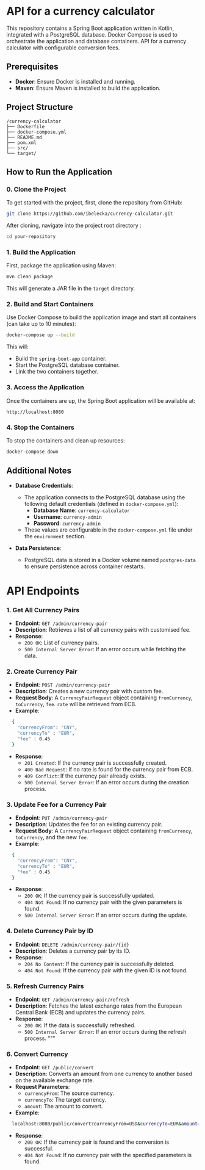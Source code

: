 
#  API for a currency calculator

This repository contains a Spring Boot application written in Kotlin, integrated with a PostgreSQL database. Docker Compose is used to orchestrate the application and database containers.
API for a currency calculator with configurable conversion fees.

## Prerequisites

- **Docker**: Ensure Docker is installed and running.
- **Maven**: Ensure Maven is installed to build the application.

## Project Structure

```
/currency-calculator
├── Dockerfile
├── docker-compose.yml
├── README.md
├── pom.xml
├── src/
└── target/
```

## How to Run the Application

### 0. Clone the Project
To get started with the project, first, clone the repository from GitHub:

```bash
git clone https://github.com/ibelecka/currency-calculator.git
```

After cloning, navigate into the project root directory :

```bash
cd your-repository
```

### 1. Build the Application

First, package the application using Maven:

```bash
mvn clean package
```


This will generate a JAR file in the `target` directory.

### 2. Build and Start Containers

Use Docker Compose to build the application image and start all containers (can take up to 10 minutes):

```bash
docker-compose up --build
```

This will:
- Build the `spring-boot-app` container.
- Start the PostgreSQL database container.
- Link the two containers together.

### 3. Access the Application

Once the containers are up, the Spring Boot application will be available at:

```
http://localhost:8080
```

### 4. Stop the Containers

To stop the containers and clean up resources:

```bash
docker-compose down
```

## Additional Notes

- **Database Credentials**:
    - The application connects to the PostgreSQL database using the following default credentials (defined in `docker-compose.yml`):
        - **Database Name**: `currency-calculator`
        - **Username**: `currency-admin`
        - **Password**: `currency-admin`
    - These values are configurable in the `docker-compose.yml` file under the `environment` section.

- **Data Persistence**:
    - PostgreSQL data is stored in a Docker volume named `postgres-data` to ensure persistence across container restarts.

    
# API Endpoints

### 1. **Get All Currency Pairs**
- **Endpoint**: `GET /admin/currency-pair`
- **Description**: Retrieves a list of all currency pairs with customised fee.
- **Response**:
    - `200 OK`: List of currency pairs.
    - `500 Internal Server Error`: If an error occurs while fetching the data.

### 2. **Create Currency Pair**
- **Endpoint**: `POST /admin/currency-pair`
- **Description**: Creates a new currency pair with custom fee.
- **Request Body**: A `CurrencyPairRequest` object containing `fromCurrency`, `toCurrency`, `fee`. `rate` will be retrieved from ECB.
- **Example**: 
```bash
  {
    "currencyFrom": "CNY",
    "currencyTo" : "EUR",
    "fee" : 0.45
  }
```   
- **Response**:
    - `201 Created`: If the currency pair is successfully created.
    - `400 Bad Request`: If no rate is found for the currency pair from ECB.
    - `409 Conflict`: If the currency pair already exists.
    - `500 Internal Server Error`: If an error occurs during the creation process.

### 3. **Update Fee for a Currency Pair**
- **Endpoint**: `PUT /admin/currency-pair`
- **Description**: Updates the fee for an existing currency pair.
- **Request Body**: A `CurrencyPairRequest` object containing `fromCurrency`, `toCurrency`, and the new `fee`.
- **Example**:
```bash
  {
    "currencyFrom": "CNY",
    "currencyTo" : "EUR",
    "fee" : 0.45
  }
```  
- **Response**:
    - `200 OK`: If the currency pair is successfully updated.
    - `404 Not Found`: If no currency pair with the given parameters is found.
    - `500 Internal Server Error`: If an error occurs during the update.

### 4. **Delete Currency Pair by ID**
- **Endpoint**: `DELETE /admin/currency-pair/{id}`
- **Description**: Deletes a currency pair by its ID.
- **Response**:
    - `204 No Content`: If the currency pair is successfully deleted.
    - `404 Not Found`: If the currency pair with the given ID is not found.

### 5. **Refresh Currency Pairs**
- **Endpoint**: `GET /admin/currency-pair/refresh`
- **Description**: Fetches the latest exchange rates from the European Central Bank (ECB) and updates the currency pairs.
- **Response**:
    - `200 OK`: If the data is successfully refreshed.
    - `500 Internal Server Error`: If an error occurs during the refresh process.
      """

### 6. **Convert Currency**
- **Endpoint**: `GET /public/convert`
- **Description**: Converts an amount from one currency to another based on the available exchange rate.
- **Request Parameters**:
    - `currencyFrom`: The source currency.
    - `currencyTo`: The target currency.
    - `amount`: The amount to convert.
- **Example**:
```bash
  localhost:8080/public/convert?currencyFrom=USD&currencyTo=EUR&amount=100
```    
- **Response**:
    - `200 OK`: If the currency pair is found and the conversion is successful.
    - `404 Not Found`: If no currency pair with the specified parameters is found.



